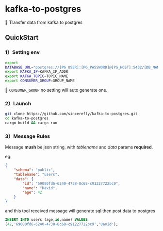 # kafka-to-postgres
:balloon: Transfer data from kafka to postgres

## QuickStart

### 1）Setting env

```bash
export
DATABASE_URL="postgres://[PG_USER]:[PG_PASSWORD]@[PG_HOST]:5432/[DB_NAME]?currentSchema=public"
export KAFKA_IP=KAFKA_IP_ADDR
export KAFKA_TOPIC=TOPIC_NAME
export CONSUMER_GROUP=GROUP_NAME
```
:loudspeaker: `CONSUMER_GROUP` no setting will auto generate one.

### 2）Launch

```bash
git clone https://github.com/sincerefly/kafka-to-postgres.git
cd kafka-to-postgres
cargo build && cargo run
```

### 3）Message Rules

Message **mush** be json string, with *tablename* and *data* params
**required**.

eg:

```json
{
    "schema": "public",
    "tablename": "users",
    "data": {
        "id": "69080fd6-6240-4738-8c68-c91227722bc9",
        "name": "David",
        "age": 42
    }
}
```

and this tool received message will generate sql then post data to
postgres

```sql
INSERT INTO users (age,id,name) VALUES
(42,'69080fd6-6240-4738-8c68-c91227722bc9','David');
```


